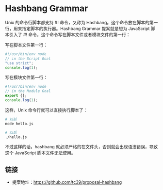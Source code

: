 # Hashbang Grammar

Unix 的命令行脚本都支持 #! 命令，又称为 Hashbang。这个命令放在脚本的第一行，用来指定脚本的执行器。Hashbang Grammar 提案就是想为 JavaScript 脚本引入了 #! 命令，这个命令写在脚本文件或者模块文件的第一行：

写在脚本文件第一行：

```js
#!/usr/bin/env node
// in the Script Goal
"use strict";
console.log(1);
```

写在模块文件第一行：

```js
#!/usr/bin/env node
// in the Module Goal
export {};
console.log(1);
```

这样，Unix 命令行就可以直接执行脚本了：

```bash
# 以前
node hello.js

# 以后
./hello.js
```

不过这样的话，hashbang 就必须严格的在文件头，否则就会出现语法错误，导致这个 JavaScript 脚本文件无法使用。

## 链接

- 提案地址：https://github.com/tc39/proposal-hashbang
